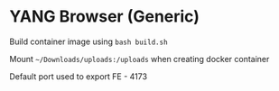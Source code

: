 # YANG Browser (Generic)

Build container image using `bash build.sh`

Mount `~/Downloads/uploads:/uploads` when creating docker container

Default port used to export FE - 4173

